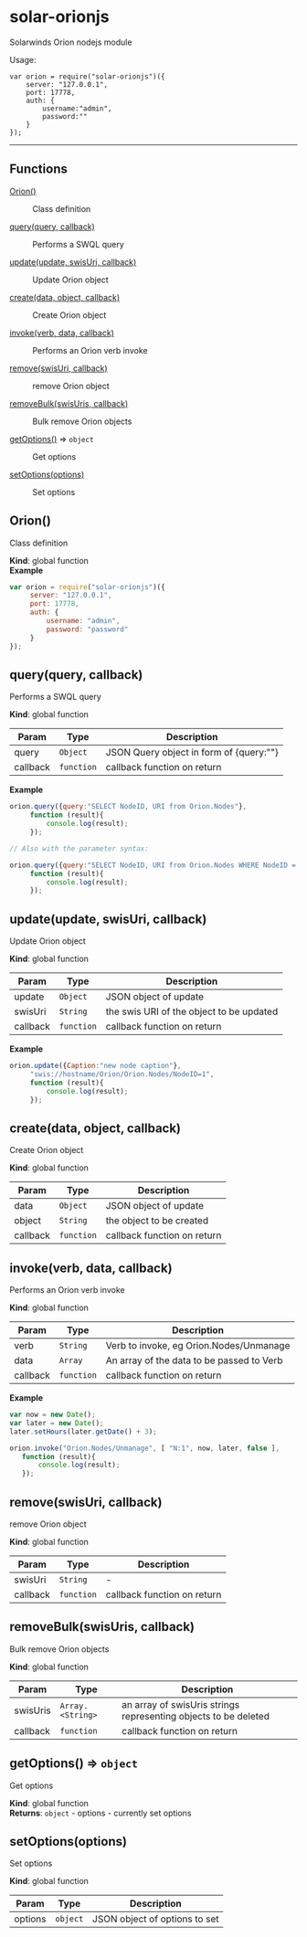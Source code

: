 # solar-orionjs
Solarwinds Orion nodejs module

Usage:
```
var orion = require("solar-orionjs")({
    server: "127.0.0.1",
    port: 17778,
    auth: { 
        username:"admin",
        password:""
    }   
});
```
---
## Functions

<dl>
<dt><a href="#Orion">Orion()</a></dt>
<dd><p>Class definition</p>
</dd>
<dt><a href="#query">query(query, callback)</a></dt>
<dd><p>Performs a SWQL query</p>
</dd>
<dt><a href="#update">update(update, swisUri, callback)</a></dt>
<dd><p>Update Orion object</p>
</dd>
<dt><a href="#create">create(data, object, callback)</a></dt>
<dd><p>Create Orion object</p>
</dd>
<dt><a href="#invoke">invoke(verb, data, callback)</a></dt>
<dd><p>Performs an Orion verb invoke</p>
</dd>
<dt><a href="#remove">remove(swisUri, callback)</a></dt>
<dd><p>remove Orion object</p>
</dd>
<dt><a href="#removeBulk">removeBulk(swisUris, callback)</a></dt>
<dd><p>Bulk remove Orion objects</p>
</dd>
<dt><a href="#getOptions">getOptions()</a> ⇒ <code>object</code></dt>
<dd><p>Get options</p>
</dd>
<dt><a href="#setOptions">setOptions(options)</a></dt>
<dd><p>Set options</p>
</dd>
</dl>

<a name="Orion"></a>

## Orion()
Class definition

**Kind**: global function  
**Example**  
```js
var orion = require("solar-orionjs")({     server: "127.0.0.1",     port: 17778,     auth: {         username: "admin",         password: "password"     }});
```
<a name="query"></a>

## query(query, callback)
Performs a SWQL query

**Kind**: global function  

| Param | Type | Description |
| --- | --- | --- |
| query | <code>Object</code> | JSON Query object in form of {query:"<query>"} |
| callback | <code>function</code> | callback function on return |

**Example**  
```js
orion.query({query:"SELECT NodeID, URI from Orion.Nodes"},      function (result){         console.log(result);     });// Also with the parameter syntax:orion.query({query:"SELECT NodeID, URI from Orion.Nodes WHERE NodeID = @id", param:{id:5}},      function (result){         console.log(result);     }); 
```
<a name="update"></a>

## update(update, swisUri, callback)
Update Orion object

**Kind**: global function  

| Param | Type | Description |
| --- | --- | --- |
| update | <code>Object</code> | JSON object of update |
| swisUri | <code>String</code> | the swis URI of the object to be updated |
| callback | <code>function</code> | callback function on return |

**Example**  
```js
orion.update({Caption:"new node caption"},      "swis://hostname/Orion/Orion.Nodes/NodeID=1",      function (result){         console.log(result);     });
```
<a name="create"></a>

## create(data, object, callback)
Create Orion object

**Kind**: global function  

| Param | Type | Description |
| --- | --- | --- |
| data | <code>Object</code> | JSON object of update |
| object | <code>String</code> | the object to be created |
| callback | <code>function</code> | callback function on return |

<a name="invoke"></a>

## invoke(verb, data, callback)
Performs an Orion verb invoke

**Kind**: global function  

| Param | Type | Description |
| --- | --- | --- |
| verb | <code>String</code> | Verb to invoke, eg Orion.Nodes/Unmanage |
| data | <code>Array</code> | An array of the data to be passed to Verb |
| callback | <code>function</code> | callback function on return |

**Example**  
```js
var now = new Date();var later = new Date();later.setHours(later.getDate() + 3);orion.invoke("Orion.Nodes/Unmanage", [ "N:1", now, later, false ],    function (result){       console.log(result);   });
```
<a name="remove"></a>

## remove(swisUri, callback)
remove Orion object

**Kind**: global function  

| Param | Type | Description |
| --- | --- | --- |
| swisUri | <code>String</code> | - |
| callback | <code>function</code> | callback function on return |

<a name="removeBulk"></a>

## removeBulk(swisUris, callback)
Bulk remove Orion objects

**Kind**: global function  

| Param | Type | Description |
| --- | --- | --- |
| swisUris | <code>Array.&lt;String&gt;</code> | an array of swisUris strings representing objects to be deleted |
| callback | <code>function</code> | callback function on return |

<a name="getOptions"></a>

## getOptions() ⇒ <code>object</code>
Get options

**Kind**: global function  
**Returns**: <code>object</code> - options - currently set options  
<a name="setOptions"></a>

## setOptions(options)
Set options

**Kind**: global function  

| Param | Type | Description |
| --- | --- | --- |
| options | <code>object</code> | JSON object of options to set |


